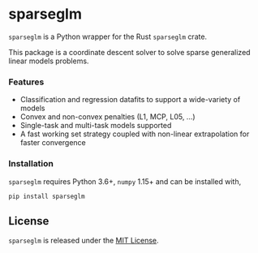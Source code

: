 # sparseglm

`sparseglm` is a Python wrapper for the Rust `sparseglm` crate.

This package is a coordinate descent solver to solve sparse generalized linear
models problems.

### Features

- Classification and regression datafits to support a wide-variety of models
- Convex and non-convex penalties (L1, MCP, L05, ...)
- Single-task and multi-task models supported
- A fast working set strategy coupled with non-linear extrapolation for faster
  convergence

### Installation

`sparseglm` requires Python 3.6+, `numpy` 1.15+ and can be installed with,

```
pip install sparseglm
```

## License

`sparseglm` is released under the [MIT License](https://github.com/PABannier/sparseglm/blob/main/LICENSE).
